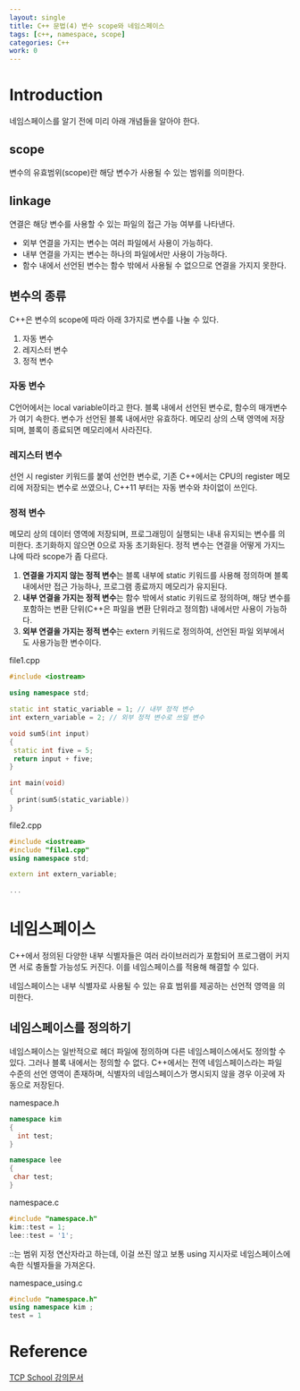 ```yaml
---
layout: single
title: C++ 문법(4) 변수 scope와 네임스페이스
tags: [c++, namespace, scope]
categories: C++
work: 0
---
```

# Introduction
네임스페이스를 알기 전에 미리 아래 개념들을 알아야 한다.
## scope
변수의 유효범위(scope)란 해당 변수가 사용될 수 있는 범위를 의미한다.    
## linkage
연결은 해당 변수를 사용할 수 있는 파일의 접근 가능 여부를 나타낸다.
- 외부 연결을 가지는 변수는 여러 파일에서 사용이 가능하다.
- 내부 연결을 가지는 변수는 하나의 파일에서만 사용이 가능하다.
- 함수 내에서 선언된 변수는 함수 밖에서 사용될 수 없으므로 연결을 가지지 못한다.

## 변수의 종류
C++은 변수의 scope에 따라 아래 3가지로 변수를 나눌 수 있다.  
1. 자동 변수
2. 레지스터 변수
3. 정적 변수

### 자동 변수
  C언어에서는 local variable이라고 한다. 블록 내에서 선언된 변수로, 함수의 매개변수가 여기 속한다.
 변수가 선언된 블록 내에서만 유효하다. 메모리 상의 스택 영역에 저장되며, 블록이 종료되면 메모리에서 사라진다.
    
### 레지스터 변수
선언 시 register 키워드를 붙여 선언한 변수로, 기존 C++에서는 CPU의 register 메모리에 저장되는 변수로 쓰였으나,
C++11 부터는 자동 변수와 차이없이 쓰인다.

### 정적 변수
메모리 상의 데이터 영역에 저장되며, 프로그래밍이 실행되는 내내 유지되는 변수를 의미한다. 초기화하지 않으면 0으로 자동 초기화된다.
정적 변수는 연결을 어떻게 가지느냐에 따라 scope가 좀 다르다.
1. **연결을 가지지 않는 정적 변수**는 블록 내부에 static 키워드를 사용해 정의하며 블록 내에서만 접근 가능하나, 프로그램 종료까지 메모리가 유지된다.
2. **내부 연결을 가지는 정적 변수**는 함수 밖에서 static 키워드로 정의하며, 해당 변수를 포함하는 변환 단위(C++은 파일을 변환 단위라고 정의함) 내에서만 사용이 가능하다.
3. **외부 연결을 가지는 정적 변수**는 extern 키워드로 정의하여, 선언된 파일 외부에서도 사용가능한 변수이다.

file1.cpp
```cpp
#include <iostream>

using namespace std;

static int static_variable = 1; // 내부 정적 변수
int extern_variable = 2; // 외부 정적 변수로 쓰일 변수

void sum5(int input)
{
 static int five = 5;
 return input + five;
}

int main(void)
{
  print(sum5(static_variable))
}
```

file2.cpp
```cpp
#include <iostream>
#include "file1.cpp"
using namespace std;

extern int extern_variable;

...
```

# 네임스페이스
C++에서 정의된 다양한 내부 식별자들은 여러 라이브러리가 포함되어 프로그램이 커지면 서로 충돌할 가능성도 커진다.
이를 네임스페이스를 적용해 해결할 수 있다.

네임스페이스는 내부 식별자로 사용될 수 있는 유효 범위를 제공하는 선언적 영역을 의미한다.

## 네임스페이스를 정의하기
네임스페이스는 일반적으로 헤더 파일에 정의하며 다른 네임스페이스에서도 정의할 수 있다. 
그러나 블록 내에서는 정의할 수 없다.
C++에서는 전역 네임스페이스라는 파일 수준의 선언 영역이 존재하며, 식별자의 네임스페이스가 명시되지 않을 경우 이곳에 자동으로 저장된다.   

namespace.h
```cpp
namespace kim
{
  int test;
}

namespace lee
{
 char test;
}
```

namespace.c
```cpp
#include "namespace.h"
kim::test = 1;
lee::test = '1';
```

::는 범위 지정 연산자라고 하는데, 이걸 쓰진 않고 보통 using 지시자로 네임스페이스에 속한 식별자들을 가져온다.     

namespace_using.c
```cpp
#include "namespace.h"
using namespace kim ;
test = 1
```

# Reference
[TCP School 강의문서](http://www.tcpschool.com/cpp/cpp_scope_namespace)  
